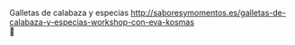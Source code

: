 Galletas de calabaza y especias	http://saboresymomentos.es/galletas-de-calabaza-y-especias-workshop-con-eva-kosmas	
਍